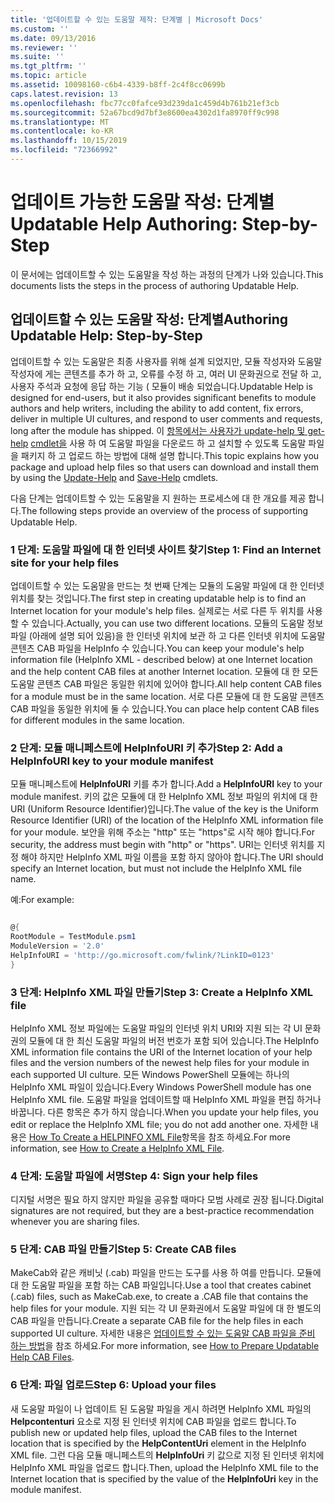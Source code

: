 ```yaml
---
title: '업데이트할 수 있는 도움말 제작: 단계별 | Microsoft Docs'
ms.custom: ''
ms.date: 09/13/2016
ms.reviewer: ''
ms.suite: ''
ms.tgt_pltfrm: ''
ms.topic: article
ms.assetid: 10098160-c6b4-4339-b8ff-2c4f8cc0699b
caps.latest.revision: 13
ms.openlocfilehash: fbc77cc0fafce93d239da1c459d4b761b21ef3cb
ms.sourcegitcommit: 52a67bcd9d7bf3e8600ea4302d1fa8970ff9c998
ms.translationtype: MT
ms.contentlocale: ko-KR
ms.lasthandoff: 10/15/2019
ms.locfileid: "72366992"
---
```

# <a name="updatable-help-authoring-step-by-step"></a><span data-ttu-id="2369c-102">업데이트 가능한 도움말 작성: 단계별</span><span class="sxs-lookup"><span data-stu-id="2369c-102">Updatable Help Authoring: Step-by-Step</span></span>

<span data-ttu-id="2369c-103">이 문서에는 업데이트할 수 있는 도움말을 작성 하는 과정의 단계가 나와 있습니다.</span><span class="sxs-lookup"><span data-stu-id="2369c-103">This documents lists the steps in the process of authoring Updatable Help.</span></span>

## <a name="authoring-updatable-help-step-by-step"></a><span data-ttu-id="2369c-104">업데이트할 수 있는 도움말 작성: 단계별</span><span class="sxs-lookup"><span data-stu-id="2369c-104">Authoring Updatable Help: Step-by-Step</span></span>

<span data-ttu-id="2369c-105">업데이트할 수 있는 도움말은 최종 사용자를 위해 설계 되었지만, 모듈 작성자와 도움말 작성자에 게는 콘텐츠를 추가 하 고, 오류를 수정 하 고, 여러 UI 문화권으로 전달 하 고, 사용자 주석과 요청에 응답 하는 기능 ( 모듈이 배송 되었습니다.</span><span class="sxs-lookup"><span data-stu-id="2369c-105">Updatable Help is designed for end-users, but it also provides significant benefits to module authors and help writers, including the ability to add content, fix errors, deliver in multiple UI cultures, and respond to user comments and requests, long after the module has shipped.</span></span> <span data-ttu-id="2369c-106">이 [항목에서는 사용자가 update-help 및 get-help](/powershell/module/Microsoft.PowerShell.Core/Update-Help) [cmdlet을](/powershell/module/Microsoft.PowerShell.Core/Save-Help) 사용 하 여 도움말 파일을 다운로드 하 고 설치할 수 있도록 도움말 파일을 패키지 하 고 업로드 하는 방법에 대해 설명 합니다.</span><span class="sxs-lookup"><span data-stu-id="2369c-106">This topic explains how you package and upload help files so that users can download and install them by using the [Update-Help](/powershell/module/Microsoft.PowerShell.Core/Update-Help) and [Save-Help](/powershell/module/Microsoft.PowerShell.Core/Save-Help) cmdlets.</span></span>

<span data-ttu-id="2369c-107">다음 단계는 업데이트할 수 있는 도움말을 지 원하는 프로세스에 대 한 개요를 제공 합니다.</span><span class="sxs-lookup"><span data-stu-id="2369c-107">The following steps provide an overview of the process of supporting Updatable Help.</span></span>

### <a name="step-1-find-an-internet-site-for-your-help-files"></a><span data-ttu-id="2369c-108">1 단계: 도움말 파일에 대 한 인터넷 사이트 찾기</span><span class="sxs-lookup"><span data-stu-id="2369c-108">Step 1: Find an Internet site for your help files</span></span>

<span data-ttu-id="2369c-109">업데이트할 수 있는 도움말을 만드는 첫 번째 단계는 모듈의 도움말 파일에 대 한 인터넷 위치를 찾는 것입니다.</span><span class="sxs-lookup"><span data-stu-id="2369c-109">The first step in creating updatable help is to find an Internet location for your module's help files.</span></span> <span data-ttu-id="2369c-110">실제로는 서로 다른 두 위치를 사용할 수 있습니다.</span><span class="sxs-lookup"><span data-stu-id="2369c-110">Actually, you can use two different locations.</span></span> <span data-ttu-id="2369c-111">모듈의 도움말 정보 파일 (아래에 설명 되어 있음)을 한 인터넷 위치에 보관 하 고 다른 인터넷 위치에 도움말 콘텐츠 CAB 파일을 HelpInfo 수 있습니다.</span><span class="sxs-lookup"><span data-stu-id="2369c-111">You can keep your module's help information file (HelpInfo XML - described below) at one Internet location and the help content CAB files at another Internet location.</span></span> <span data-ttu-id="2369c-112">모듈에 대 한 모든 도움말 콘텐츠 CAB 파일은 동일한 위치에 있어야 합니다.</span><span class="sxs-lookup"><span data-stu-id="2369c-112">All help content CAB files for a module must be in the same location.</span></span> <span data-ttu-id="2369c-113">서로 다른 모듈에 대 한 도움말 콘텐츠 CAB 파일을 동일한 위치에 둘 수 있습니다.</span><span class="sxs-lookup"><span data-stu-id="2369c-113">You can place help content CAB files for different modules in the same location.</span></span>

### <a name="step-2-add-a-helpinfouri-key-to-your-module-manifest"></a><span data-ttu-id="2369c-114">2 단계: 모듈 매니페스트에 HelpInfoURI 키 추가</span><span class="sxs-lookup"><span data-stu-id="2369c-114">Step 2: Add a HelpInfoURI key to your module manifest</span></span>

<span data-ttu-id="2369c-115">모듈 매니페스트에 **HelpInfoURI** 키를 추가 합니다.</span><span class="sxs-lookup"><span data-stu-id="2369c-115">Add a **HelpInfoURI** key to your module manifest.</span></span> <span data-ttu-id="2369c-116">키의 값은 모듈에 대 한 HelpInfo XML 정보 파일의 위치에 대 한 URI (Uniform Resource Identifier)입니다.</span><span class="sxs-lookup"><span data-stu-id="2369c-116">The value of the key is the Uniform Resource Identifier (URI) of the location of the HelpInfo XML information file for your module.</span></span> <span data-ttu-id="2369c-117">보안을 위해 주소는 "http" 또는 "https"로 시작 해야 합니다.</span><span class="sxs-lookup"><span data-stu-id="2369c-117">For security, the address must begin with "http" or "https".</span></span> <span data-ttu-id="2369c-118">URI는 인터넷 위치를 지정 해야 하지만 HelpInfo XML 파일 이름을 포함 하지 않아야 합니다.</span><span class="sxs-lookup"><span data-stu-id="2369c-118">The URI should specify an Internet location, but must not include the HelpInfo XML file name.</span></span>

<span data-ttu-id="2369c-119">예:</span><span class="sxs-lookup"><span data-stu-id="2369c-119">For example:</span></span>

```powershell

@{
RootModule = TestModule.psm1
ModuleVersion = '2.0'
HelpInfoURI = 'http://go.microsoft.com/fwlink/?LinkID=0123'
}
```

### <a name="step-3-create-a-helpinfo-xml-file"></a><span data-ttu-id="2369c-120">3 단계: HelpInfo XML 파일 만들기</span><span class="sxs-lookup"><span data-stu-id="2369c-120">Step 3: Create a HelpInfo XML file</span></span>

<span data-ttu-id="2369c-121">HelpInfo XML 정보 파일에는 도움말 파일의 인터넷 위치 URI와 지원 되는 각 UI 문화권의 모듈에 대 한 최신 도움말 파일의 버전 번호가 포함 되어 있습니다.</span><span class="sxs-lookup"><span data-stu-id="2369c-121">The HelpInfo XML information file contains the URI of the Internet location of your help files and the version numbers of the newest help files for your module in each supported UI culture.</span></span> <span data-ttu-id="2369c-122">모든 Windows PowerShell 모듈에는 하나의 HelpInfo XML 파일이 있습니다.</span><span class="sxs-lookup"><span data-stu-id="2369c-122">Every Windows PowerShell module has one HelpInfo XML file.</span></span> <span data-ttu-id="2369c-123">도움말 파일을 업데이트할 때 HelpInfo XML 파일을 편집 하거나 바꿉니다. 다른 항목은 추가 하지 않습니다.</span><span class="sxs-lookup"><span data-stu-id="2369c-123">When you update your help files, you edit or replace the HelpInfo XML file; you do not add another one.</span></span> <span data-ttu-id="2369c-124">자세한 내용은 [How To Create a HELPINFO XML File](./how-to-create-a-helpinfo-xml-file.md)항목을 참조 하세요.</span><span class="sxs-lookup"><span data-stu-id="2369c-124">For more information, see [How to Create a HelpInfo XML File](./how-to-create-a-helpinfo-xml-file.md).</span></span>

### <a name="step-4-sign-your-help-files"></a><span data-ttu-id="2369c-125">4 단계: 도움말 파일에 서명</span><span class="sxs-lookup"><span data-stu-id="2369c-125">Step 4: Sign your help files</span></span>

<span data-ttu-id="2369c-126">디지털 서명은 필요 하지 않지만 파일을 공유할 때마다 모범 사례로 권장 됩니다.</span><span class="sxs-lookup"><span data-stu-id="2369c-126">Digital signatures are not required, but they are a best-practice recommendation whenever you are sharing files.</span></span>

### <a name="step-5-create-cab-files"></a><span data-ttu-id="2369c-127">5 단계: CAB 파일 만들기</span><span class="sxs-lookup"><span data-stu-id="2369c-127">Step 5: Create CAB files</span></span>

<span data-ttu-id="2369c-128">MakeCab와 같은 캐비닛 (.cab) 파일을 만드는 도구를 사용 하 여를 만듭니다. 모듈에 대 한 도움말 파일을 포함 하는 CAB 파일입니다.</span><span class="sxs-lookup"><span data-stu-id="2369c-128">Use a tool that creates cabinet (.cab) files, such as MakeCab.exe, to create a .CAB file that contains the help files for your module.</span></span> <span data-ttu-id="2369c-129">지원 되는 각 UI 문화권에서 도움말 파일에 대 한 별도의 CAB 파일을 만듭니다.</span><span class="sxs-lookup"><span data-stu-id="2369c-129">Create a separate CAB file for the help files in each supported UI culture.</span></span> <span data-ttu-id="2369c-130">자세한 내용은 [업데이트할 수 있는 도움말 CAB 파일을 준비 하는 방법](./how-to-prepare-updatable-help-cab-files.md)을 참조 하세요.</span><span class="sxs-lookup"><span data-stu-id="2369c-130">For more information, see [How to Prepare Updatable Help CAB Files](./how-to-prepare-updatable-help-cab-files.md).</span></span>

### <a name="step-6-upload-your-files"></a><span data-ttu-id="2369c-131">6 단계: 파일 업로드</span><span class="sxs-lookup"><span data-stu-id="2369c-131">Step 6: Upload your files</span></span>

<span data-ttu-id="2369c-132">새 도움말 파일이 나 업데이트 된 도움말 파일을 게시 하려면 HelpInfo XML 파일의 **Helpcontenturi** 요소로 지정 된 인터넷 위치에 CAB 파일을 업로드 합니다.</span><span class="sxs-lookup"><span data-stu-id="2369c-132">To publish new or updated help files, upload the CAB files to the Internet location that is specified by the **HelpContentUri** element in the HelpInfo XML file.</span></span> <span data-ttu-id="2369c-133">그런 다음 모듈 매니페스트의 **HelpInfoUri** 키 값으로 지정 된 인터넷 위치에 HelpInfo XML 파일을 업로드 합니다.</span><span class="sxs-lookup"><span data-stu-id="2369c-133">Then, upload the HelpInfo XML file to the Internet location that is specified by the value of the **HelpInfoUri** key in the module manifest.</span></span>
